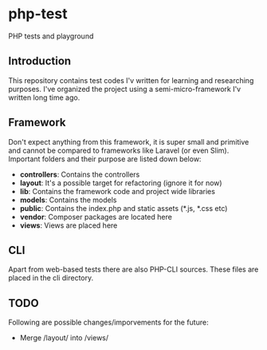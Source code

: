 # php-test
PHP tests and playground

## Introduction

This repository contains test codes I'v written for learning and researching purposes. I've organized the project using a semi-micro-framework I'v written long time ago.

## Framework

Don't expect anything from this framework, it is super small and primitive and cannot be compared to frameworks like Laravel (or even Slim). Important folders and their purpose are listed down below:

* **controllers**: Contains the controllers
* **layout**: It's a possible target for refactoring (ignore it for now)
* **lib**: Contains the framework code and project wide libraries
* **models**: Contains the models
* **public**: Contains the index.php and static assets (*.js, *.css etc)
* **vendor**: Composer packages are located here
* **views**: Views are placed here

## CLI

Apart from web-based tests there are also PHP-CLI sources. These files are placed in the cli directory.

## TODO

Following are possible changes/imporvements for the future:

* Merge /layout/ into /views/